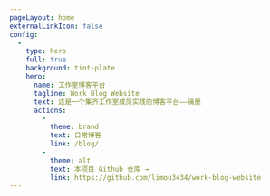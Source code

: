 ```yaml
---
pageLayout: home
externalLinkIcon: false
config:
  -
    type: hero
    full: true
    background: tint-plate
    hero:
      name: 工作室博客平台
      tagline: Work Blog Website
      text: 这是一个集齐工作室成员实践的博客平台——缡墨
      actions:
        -
          theme: brand
          text: 日常博客
          link: /blog/
        -
          theme: alt
          text: 本项目 Github 仓库 →
          link: https://github.com/limou3434/work-blog-website
---
```

